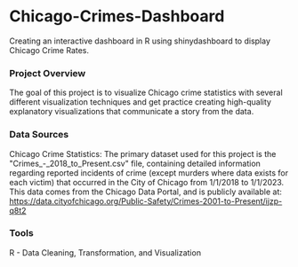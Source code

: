 # Chicago-Crimes-Dashboard
Creating an interactive dashboard in R using shinydashboard to display Chicago Crime Rates.

### Project Overview
The goal of this project is to visualize Chicago crime statistics with several different visualization techniques and get practice creating high-quality explanatory visualizations that communicate a story from the data.  

### Data Sources
Chicago Crime Statistics: The primary dataset used for this project is the "Crimes_-_2018_to_Present.csv" file, containing detailed information regarding reported incidents of crime (except murders where data exists for each victim) that occurred in the City of Chicago from 1/1/2018 to 1/1/2023. This data comes from the Chicago Data Portal, and is publicly available at: https://data.cityofchicago.org/Public-Safety/Crimes-2001-to-Present/ijzp-q8t2

### Tools
R - Data Cleaning, Transformation, and Visualization
